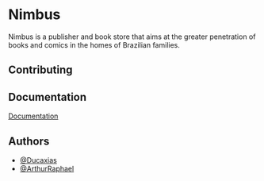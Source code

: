 
# Nimbus

Nimbus is a publisher and book store that aims at the greater penetration of books and comics in the homes of Brazilian families.


## Contributing




## Documentation

[Documentation](https://docs.google.com/document/d/1z3x-5RzpLgsdLIsluvsKhqx7sBhiem7AWxD0C12MvaI/edit?usp=sharing)


## Authors

- [@Ducaxias](https://www.github.com/Ducaxias)
- [@ArthurRaphael](https://github.com/ArthurRaphael)

